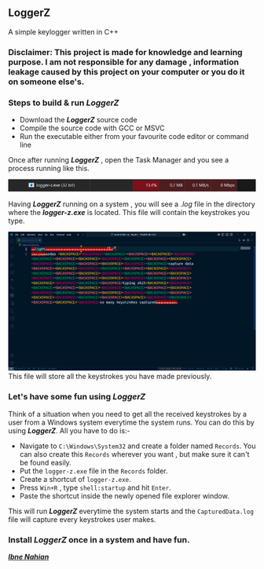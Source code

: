 ## LoggerZ

A simple keylogger written in C++

### Disclaimer: This project is made for knowledge and learning purpose. I am not responsible for any damage , information leakage caused by this project on your computer or you do it on someone else's.

### Steps to build & run _**LoggerZ**_

- Download the _**LoggerZ**_ source code
- Compile the source code with GCC or MSVC
- Run the executable either from your favourite code editor or command line

Once after running _**LoggerZ**_ , open the Task Manager and you see a process running like this.

![LoggerZ](https://github.com/nahiandev/logger-z/blob/main/screenshots/running_task.png)

Having _**LoggerZ**_ running on a system , you will see a _.log_ file in the directory where the _**logger-z.exe**_ is located. This file will contain the keystrokes you type.

![LoggerZ](https://github.com/nahiandev/logger-z/blob/main/screenshots/data_capture.png)
This file will store all the keystrokes you have made previously.

### Let's have some fun using _**LoggerZ**_

Think of a situation when you need to get all the received keystrokes by a user from a Windows system everytime the system runs. You can do this by using _**LoggerZ**_. All you have to do is:-

- Navigate to `C:\Windows\System32` and create a folder named `Records`. You can also create this `Records` wherever you want , but make sure it can't be found easily.
- Put the `logger-z.exe` file in the `Records` folder.
- Create a shortcut of `logger-z.exe`.
- Press `Win+R` , type `shell:startup` and hit `Enter`.
- Paste the shortcut inside the newly opened file explorer window.

This will run _**LoggerZ**_ everytime the system starts and the `CapturedData.log` file will capture every keystrokes user makes.

### Install _**LoggerZ**_ once in a system and have fun.

_**[Ibne Nahian](www.facebook.com/nahiandev)**_
